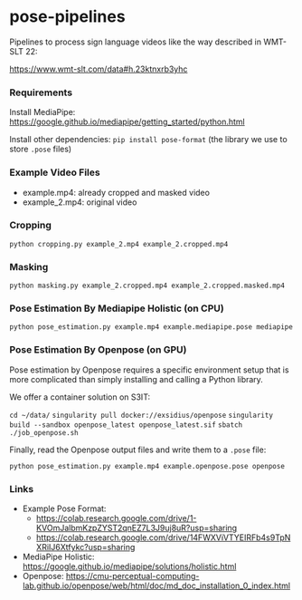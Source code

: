# pose-pipelines

Pipelines to process sign language videos like the way described in WMT-SLT 22: 

https://www.wmt-slt.com/data#h.23ktnxrb3yhc

### Requirements

Install MediaPipe:
https://google.github.io/mediapipe/getting_started/python.html

Install other dependencies:
`pip install pose-format` (the library we use to store `.pose` files)

### Example Video Files

- example.mp4: already cropped and masked video
- example_2.mp4: original video

### Cropping

`python cropping.py example_2.mp4 example_2.cropped.mp4`

### Masking

`python masking.py example_2.cropped.mp4 example_2.cropped.masked.mp4`

### Pose Estimation By Mediapipe Holistic (on CPU)

`python pose_estimation.py example.mp4 example.mediapipe.pose mediapipe`

### Pose Estimation By Openpose (on GPU)

Pose estimation by Openpose requires a specific environment setup that is more complicated than simply installing and calling a Python library.

We offer a container solution on S3IT:

`cd ~/data/`
`singularity pull docker://exsidius/openpose`
`singularity build --sandbox openpose_latest openpose_latest.sif`
`sbatch ./job_openpose.sh`

Finally, read the Openpose output files and write them to a `.pose` file:

`python pose_estimation.py example.mp4 example.openpose.pose openpose`

### Links

- Example Pose Format:
    - https://colab.research.google.com/drive/1-KVOmJalbmKzpZYST2qnEZ7L3J9uj8uR?usp=sharing
    - https://colab.research.google.com/drive/14FWXViVTYEIRFb4s9TpNXRiIJ6Xtfykc?usp=sharing
- MediaPipe Holistic:
https://google.github.io/mediapipe/solutions/holistic.html
- Openpose:
https://cmu-perceptual-computing-lab.github.io/openpose/web/html/doc/md_doc_installation_0_index.html
